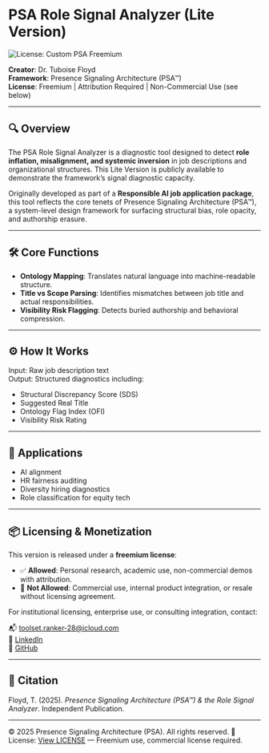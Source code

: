 # PSA Role Signal Analyzer (Lite Version)
![License: Custom PSA Freemium](https://img.shields.io/badge/license-PSA--Freemium-blue)

**Creator**: Dr. Tuboise Floyd  
**Framework**: Presence Signaling Architecture (PSA™)  
**License**: Freemium | Attribution Required | Non-Commercial Use (see below)

---

## 🔍 Overview

The PSA Role Signal Analyzer is a diagnostic tool designed to detect **role inflation, misalignment, and systemic inversion** in job descriptions and organizational structures. This Lite Version is publicly available to demonstrate the framework’s signal diagnostic capacity.

Originally developed as part of a **Responsible AI job application package**, this tool reflects the core tenets of Presence Signaling Architecture (PSA™), a system-level design framework for surfacing structural bias, role opacity, and authorship erasure.

---

## 🛠️ Core Functions

- **Ontology Mapping**: Translates natural language into machine-readable structure.
- **Title vs Scope Parsing**: Identifies mismatches between job title and actual responsibilities.
- **Visibility Risk Flagging**: Detects buried authorship and behavioral compression.

---

## ⚙️ How It Works

Input: Raw job description text  
Output: Structured diagnostics including:

- Structural Discrepancy Score (SDS)
- Suggested Real Title
- Ontology Flag Index (OFI)
- Visibility Risk Rating

---

## 🧪 Applications

- AI alignment
- HR fairness auditing
- Diversity hiring diagnostics
- Role classification for equity tech

---

## 📦 Licensing & Monetization

This version is released under a **freemium license**:

- ✅ **Allowed**: Personal research, academic use, non-commercial demos with attribution.
- 🚫 **Not Allowed**: Commercial use, internal product integration, or resale without licensing agreement.

For institutional licensing, enterprise use, or consulting integration, contact:

📬 toolset.ranker-28@icloud.com  
🔗 [LinkedIn](https://www.linkedin.com/in/tuboise)  
💼 [GitHub](https://github.com/drtfloyd)

---

## 🧭 Citation

Floyd, T. (2025). *Presence Signaling Architecture (PSA™) & the Role Signal Analyzer*. Independent Publication.

---

© 2025 Presence Signaling Architecture (PSA). All rights reserved.
📄 License: [View LICENSE](./LICENSE.md) — Freemium use, commercial license required.
